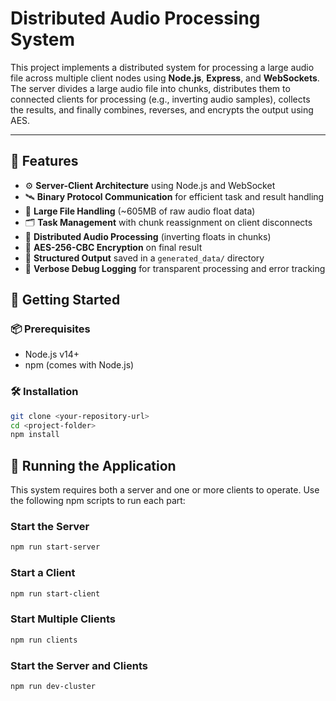 # Distributed Audio Processing System

This project implements a distributed system for processing a large audio file across multiple client nodes using **Node.js**, **Express**, and **WebSockets**. The server divides a large audio file into chunks, distributes them to connected clients for processing (e.g., inverting audio samples), collects the results, and finally combines, reverses, and encrypts the output using AES.

---

## 🧠 Features

- ⚙️ **Server-Client Architecture** using Node.js and WebSocket
- 🛰️ **Binary Protocol Communication** for efficient task and result handling
- 📂 **Large File Handling** (~605MB of raw audio float data)
- 🗂️ **Task Management** with chunk reassignment on client disconnects
- 🧮 **Distributed Audio Processing** (inverting floats in chunks)
- 🔐 **AES-256-CBC Encryption** on final result
- 📜 **Structured Output** saved in a `generated_data/` directory
- 🐞 **Verbose Debug Logging** for transparent processing and error tracking

## 🚀 Getting Started

### 📦 Prerequisites

- Node.js v14+
- npm (comes with Node.js)

### 🛠️ Installation

```bash
git clone <your-repository-url>
cd <project-folder>
npm install
```

## 🏃 Running the Application

This system requires both a server and one or more clients to operate. Use the following npm scripts to run each part:

### Start the Server

```bash
npm run start-server
```

### Start a Client

```bash
npm run start-client
```

### Start Multiple Clients

```bash
npm run clients
```

### Start the Server and Clients

```bash
npm run dev-cluster
```
